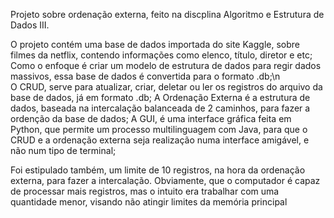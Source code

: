 Projeto sobre ordenação externa, feito na discplina Algoritmo e Estrutura de Dados III.

O projeto contém uma base de dados importada do site Kaggle, sobre filmes da netflix, contendo informações como elenco, título, diretor e etc;
Como o enfoque é criar um modelo de estrutura de dados para regir dados massivos, essa base de dados é convertida para o formato .db;\n<br>
O CRUD, serve para atualizar, criar, deletar ou ler os registros do arquivo da base de dados, já em formato .db;
A Ordenação Externa é a estrutura de dados, baseada na intercalação balanceada de 2 caminhos, para fazer a ordenção da base de dados;
A GUI, é uma interface gráfica feita em Python, que permite um processo multilinguagem com Java, para que o CRUD e a ordenação externa seja realização numa interface amigável, e não num tipo de terminal;

Foi estipulado também, um limite de 10 registros, na hora da ordenação externa, para fazer a intercalação. Obviamente, que o computador é capaz de processar mais registros, mas o intuito era trabalhar com uma quantidade menor, visando não atingir limites da memória principal
